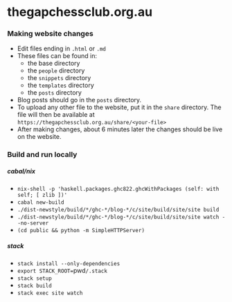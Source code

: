 # thegapchessclub.org.au

### Making website changes

* Edit files ending in `.html` or `.md`
* These files can be found in:
  * the base directory
  * the `people` directory
  * the `snippets` directory
  * the `templates` directory
  * the `posts` directory
* Blog posts should go in the `posts` directory.
* To upload any other file to the website, put it in the `share` directory.
  The file will then be available at `https://thegapchessclub.org.au/share/<your-file>`
* After making changes, about 6 minutes later the changes should be live on the website.

### Build and run locally

##### cabal/nix

* `nix-shell -p 'haskell.packages.ghc822.ghcWithPackages (self: with self; [ zlib ])'`
* `cabal new-build`
* `./dist-newstyle/build/*/ghc-*/blog-*/c/site/build/site/site build`
* `./dist-newstyle/build/*/ghc-*/blog-*/c/site/build/site/site watch --no-server`
* `(cd public && python -m SimpleHTTPServer)`

##### stack

* `stack install --only-dependencies`
* `export STACK_ROOT=`pwd`/.stack` 
* `stack setup`
* `stack build`
* `stack exec site watch`
